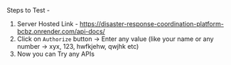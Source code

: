 Steps to Test - 

1. Server Hosted Link - https://disaster-response-coordination-platform-bcbz.onrender.com/api-docs/
2. Click on `Authorize` button -> Enter any value (like your name or any number -> xyx, 123, hwfkjehw, qwjhk etc)
3. Now you can Try any APIs
